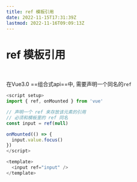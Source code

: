 ```yaml
---
title: ref 模板引用
date: 2022-11-15T17:31:39Z
lastmod: 2022-11-16T09:09:13Z
---
```


# ref 模板引用

‍

在Vue3.0 ==组合式api==中, 需要声明一个同名的`ref`​

```js
<script setup>
import { ref, onMounted } from 'vue'

// 声明一个 ref 来存放该元素的引用
// 必须和模板里的 ref 同名
const input = ref(null)

onMounted(() => {
  input.value.focus()
})
</script>

<template>
  <input ref="input" />
</template>
```
